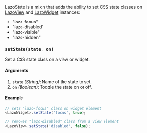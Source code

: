 LazoState is a mixin that adds the ability to set CSS state classes on [LazoView](#LazoView)
and [LazoWidget](#LazoWidget) instances:

* "lazo-focus"
* "lazo-disabled"
* "lazo-visible"
* "lazo-hidden"

### `setState(state, on)`

Set a CSS state class on a view or widget.

#### Arguments
1. `state` *(String)*: Name of the state to set.
2. `on` *(Boolean)*: Toggle the state on or off.

#### Example
```js
// sets "lazo-focus" class on widget element
<LazoWidget>.setState('focus', true);

// removes "lazo-disabled" class from a view element
<LazoView>.setState('disabled', false);
```
